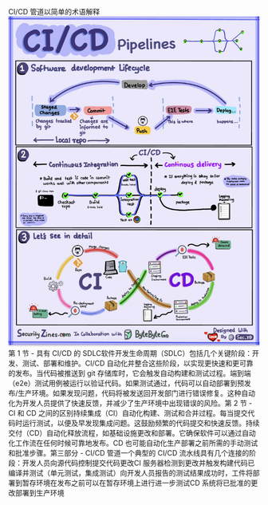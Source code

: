 CI/CD 管道以简单的术语解释![](../images/ci-cd-pipeline.jpg)第 1 节 - 具有 CI/CD 的 SDLC软件开发生命周期（SDLC）包括几个关键阶段：开发、测试、部署和维护。CI/CD 自动化并整合这些阶段，以实现更快速和更可靠的发布。当代码被推送到 git 存储库时，它会触发自动构建和测试过程。端到端（e2e）测试用例被运行以验证代码。如果测试通过，代码可以自动部署到预发布/生产环境。如果发现问题，代码将被发送回开发部门进行错误修复。这种自动化为开发人员提供了快速反馈，并减少了生产环境中出现错误的风险。第 2 节 - CI 和 CD 之间的区别持续集成（CI）自动化构建、测试和合并过程。每当提交代码时运行测试，以便及早发现集成问题。这鼓励频繁的代码提交和快速反馈。持续交付（CD）自动化释放流程，如基础设施更改和部署。它确保软件可以通过自动化工作流在任何时候可靠地发布。CD 也可能自动化生产部署之前所需的手动测试和批准步骤。第三部分 - CI/CD 管道一个典型的 CI/CD 流水线具有几个连接的阶段：开发人员向源代码控制提交代码更改CI 服务器检测到更改并触发构建代码已编译并测试（单元测试，集成测试）向开发人员报告的测试结果成功时，工件将部署到暂存环境在发布之前可以在暂存环境上进行进一步测试CD 系统将已批准的更改部署到生产环境